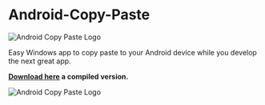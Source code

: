 # Android-Copy-Paste
![Android Copy Paste Logo](https://eggmetrics.com/android-copy-paste/icon.png)

Easy Windows app to copy paste to your Android device while you develop the next great app.

**[Download here](https://eggmetrics.com/android-copy-paste/AndroidCopyPaste.zip) a compiled version.**

![Android Copy Paste Logo](https://eggmetrics.com/android-copy-paste/screenshot.PNG)